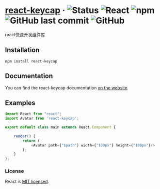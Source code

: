 # [react-keycap](https://github.com/ispong/react-keycap) &middot; ![Status](https://img.shields.io/badge/status-developing-ff69b4?style=flat-square) ![React](https://img.shields.io/badge/react-16.13.x-blue?style=flat-square) ![npm](https://img.shields.io/npm/v/react-keycap?style=flat-square) ![GitHub last commit](https://img.shields.io/github/last-commit/ispong/react-keycap?style=flat-square) ![GitHub](https://img.shields.io/github/license/ispong/react-keycap?style=flat-square)


react快速开发组件库

## Installation

```shell script
npm install react-keycap
```

## Documentation

You can find the react-keycap documentation [on the website](https://github.com/ispong/react-keycap).  

## Examples

```typescript jsx
import React from "react";
import Avatar from 'react-keycap';

export default class main extends React.Component {
    
    render() {
        return (
            <Avatar path={"$path"} width={"100px"} height={"100px"}/>
        );
    }    
};
```

### License

React is [MIT licensed](./LICENSE).

